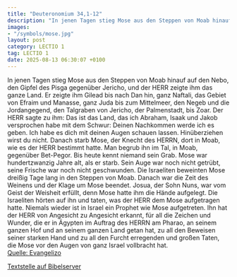 ```yaml
---
title: "Deuteronomium 34,1-12"
description: "In jenen Tagen stieg Mose aus den Steppen von Moab hinauf auf den Nebo, den Gipfel des Pisga gegenüber Jericho, und der HERR zeigte ihm das ganze Land. Er zeigte ihm Gilead bis nach Dan hin, ganz Naftali, das Gebiet von Efraim und Manasse, ganz Juda bis zum Mittelmeer, den Negeb ...."
images:
- "/symbols/mose.jpg"
layout: post
category: LECTIO 1
tag: LECTIO 1
date: 2025-08-13 06:30:07 +0100
---
```

In jenen Tagen stieg Mose aus den Steppen von Moab hinauf auf den Nebo, den Gipfel des Pisga gegenüber Jericho, und der HERR zeigte ihm das ganze Land. Er zeigte ihm Gilead bis nach Dan hin,
ganz Naftali, das Gebiet von Efraim und Manasse, ganz Juda bis zum Mittelmeer,
den Negeb und die Jordangegend, den Talgraben von Jericho, der Palmenstadt, bis Zoar.<!--more-->
Der HERR sagte zu ihm: Das ist das Land, das ich Abraham, Isaak und Jakob versprochen habe mit dem Schwur: Deinen Nachkommen werde ich es geben. Ich habe es dich mit deinen Augen schauen lassen. Hinüberziehen wirst du nicht.
Danach starb Mose, der Knecht des HERRN, dort in Moab, wie es der HERR bestimmt hatte.
Man begrub ihn im Tal, in Moab, gegenüber Bet-Pegor. Bis heute kennt niemand sein Grab.
Mose war hundertzwanzig Jahre alt, als er starb. Sein Auge war noch nicht getrübt, seine Frische war noch nicht geschwunden.
Die Israeliten beweinten Mose dreißig Tage lang in den Steppen von Moab. Danach war die Zeit des Weinens und der Klage um Mose beendet.
Josua, der Sohn Nuns, war vom Geist der Weisheit erfüllt, denn Mose hatte ihm die Hände aufgelegt. Die Israeliten hörten auf ihn und taten, was der HERR dem Mose aufgetragen hatte.
Niemals wieder ist in Israel ein Prophet wie Mose aufgetreten. Ihn hat der HERR von Angesicht zu Angesicht erkannt,
für all die Zeichen und Wunder, die er in Ägypten im Auftrag des HERRN am Pharao, an seinem ganzen Hof und an seinem ganzen Land getan hat,
zu all den Beweisen seiner starken Hand und zu all den Furcht erregenden und großen Taten, die Mose vor den Augen von ganz Israel vollbracht hat.<br>
[Quelle: Evangelizo](https://evangeliumtagfuertag.org/DE/gospel)

[Textstelle auf Bibelserver](https://www.bibleserver.com/EU/5.Mose34,1-12)
